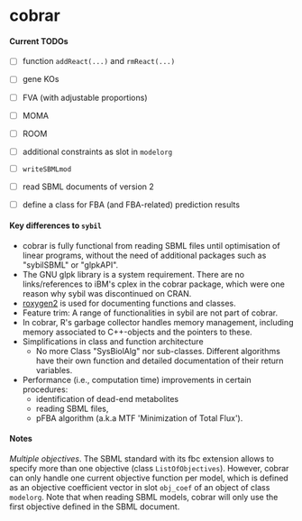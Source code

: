 # cobrar



#### Current TODOs

- [ ] function `addReact(...)` and `rmReact(...)`
- [ ] gene KOs
- [ ] FVA (with adjustable proportions)
- [ ] MOMA
- [ ] ROOM
- [ ] additional constraints as slot in `modelorg`
- [ ] `writeSBMLmod`
- [ ] read SBML documents of version 2
- [ ] define a class for FBA (and FBA-related) prediction results





#### Key differences to `sybil`

- cobrar is fully functional from reading SBML files until optimisation of linear programs, without the need of additional packages such as "sybilSBML" or "glpkAPI".
- The GNU glpk library is a system requirement. There are no links/references to iBM's cplex in the cobrar package, which were one reason why sybil was discontinued on CRAN.
- [roxygen2](https://roxygen2.r-lib.org/) is used for documenting functions and classes.
- Feature trim: A range of functionalities in sybil are not part of cobrar. 
- In cobrar, R's garbage collector handles memory management, including memory associated to C++-objects and the pointers to these.
- Simplifications in class and function architecture
  - No more Class "SysBiolAlg" nor sub-classes. Different algorithms have their own function and detailed documentation of their return variables.
- Performance (i.e., computation time) improvements in certain procedures:
  - identification of dead-end metabolites
  - reading SBML files,
  - pFBA algorithm (a.k.a MTF 'Minimization of Total Flux').


#### Notes

*Multiple objectives*. The SBML standard with its fbc extension allows to specify more than one objective (class `ListOfObjectives`). However, cobrar can only handle one current objective function per model, which is defined as an objective coefficient vector in slot `obj_coef` of an object of class `modelorg`. Note that when reading SBML models, cobrar will only use the first objective defined in the SBML document.
